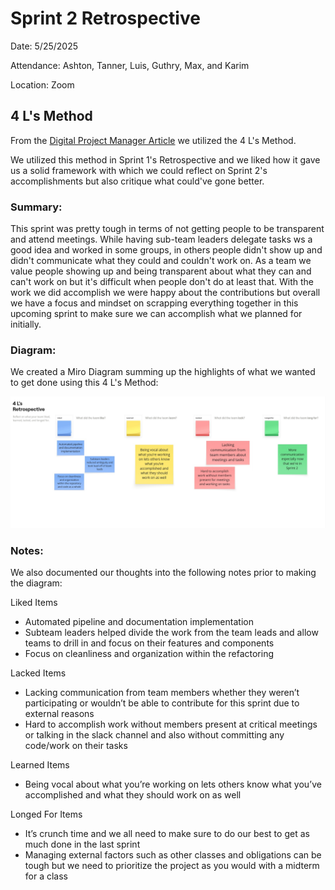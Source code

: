 # Sprint 2 Retrospective

Date: 5/25/2025

Attendance: Ashton, Tanner, Luis, Guthry, Max, and Karim

Location: Zoom

## 4 L's Method

From the [Digital Project Manager Article](https://thedigitalprojectmanager.com/projects/leadership-team-management/how-run-sprint-retrospective/) we utilized the 4 L's Method.

We utilized this method in Sprint 1's Retrospective and we liked how it gave us a solid framework with which we could reflect on Sprint 2's accomplishments but also critique what could've gone better.

### Summary:

This sprint was pretty tough in terms of not getting people to be transparent and attend meetings. While having sub-team leaders delegate tasks ws a good idea and worked in some groups, in others people didn't show up and didn't communicate what they could and couldn't work on. As a team we value people showing up and being transparent about what they can and can't work on but it's difficult when people don't do at least that. With the work we did accomplish we were happy about the contributions but overall we have a focus and mindset on scrapping everything together in this upcoming sprint to make sure we can accomplish what we planned for initially.

### Diagram:

We created a Miro Diagram summing up the highlights of what we wanted to get done using this 4 L's Method:

![4L's for Sprint 2 Retrospective](./screenshots/Sprint%202%20Retro.jpg)

### Notes:

We also documented our thoughts into the following notes prior to making the diagram:

Liked Items

- Automated pipeline and documentation implementation
- Subteam leaders helped divide the work from the team leads and allow teams to drill in and focus on their features and components
- Focus on cleanliness and organization within the refactoring

Lacked Items

- Lacking communication from team members whether they weren’t participating or wouldn’t be able to contribute for this sprint due to external reasons
- Hard to accomplish work without members present at critical meetings or talking in the slack channel and also without committing any code/work on their tasks

Learned Items

- Being vocal about what you’re working on lets others know what you’ve accomplished and what they should work on as well

Longed For Items

- It’s crunch time and we all need to make sure to do our best to get as much done in the last sprint
- Managing external factors such as other classes and obligations can be tough but we need to prioritize the project as you would with a midterm for a class
